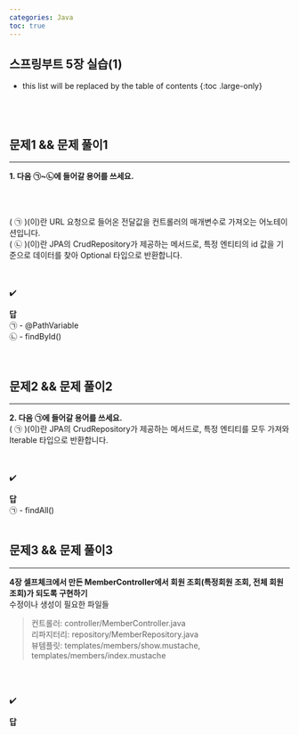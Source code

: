 ```yaml
---
categories: Java
toc: true
---
```


## 스프링부트 5장 실습(1)
* this list will be replaced by the table of contents
{:toc .large-only}
  <br> 
  <br>
  <br>
  <br>

## 문제1 && 문제 풀이1
___
**1. 다음 ㉠~㉡에 들어갈 용어를 쓰세요.**

<br>
<br>

(  ㉠  )(이)란 URL 요청으로 들어온 전달값을 컨트롤러의 매개변수로 가져오는 어노테이션입니다.
<br>
(  ㉡  )(이)란 JPA의 CrudRepository가 제공하는 메서드로, 특정 엔티티의 id 값을 기준으로 데이터를 찾아 Optional 타입으로 반환합니다.
<br>
​<br>
<br>

✔️
<br>

**답**
<br>
㉠ - @PathVariable <br>
㉡ - findById() <br>
<br>
<br>

## 문제2 && 문제 풀이2
___
**2. 다음 ㉠에 들어갈 용어를 쓰세요.**
<br>
(  ㉠  )(이)란 JPA의 CrudRepository가 제공하는 메서드로, 특정 엔티티를 모두 가져와 Iterable 타입으로 반환합니다.
<br>
<br>
<br>

✔️
<br>

**답**
<br>
㉠ - findAll()
<br>
<br>

## 문제3 && 문제 풀이3
___
**4장 셀프체크에서 만든 MemberController에서 회원 조회(특정회원 조회, 전체 회원 조회)가 되도록 구현하기**
<br>
수정이나 생성이 필요한 파일들
<br>

> 컨트롤러: controller/MemberController.java <br>
> 리파지터리: repository/MemberRepository.java <br>
> 뷰템플릿: templates/members/show.mustache, templates/members/index.mustache <br>


<br>
<br>

✔️
<br>

**답**
<br>

<br>
<br>



